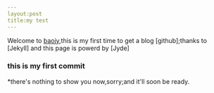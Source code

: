 ```yaml
---
layout:post
title:my test
---
```

Welcome to [baojy](baojy.github.com),this is my first time to get a blog [github];thanks to [Jekyll] and this page is powerd by [Jyde]

### this is my first commit
*there's nothing to show you now,sorry;and it'll soon be ready.